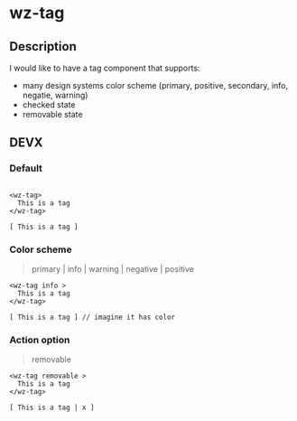 # wz-tag
## Description
I would like to have a tag component that supports:
- many design systems color scheme (primary, positive, secondary, info, negatie, warning)
- checked state
- removable state

## DEVX
### Default
```

<wz-tag>
  This is a tag
</wz-tag>

[ This is a tag ]
```
### Color scheme

> primary | info | warning | negative | positive
```
<wz-tag info >
  This is a tag
</wz-tag>

[ This is a tag ] // imagine it has color
```

### Action option

> removable
```
<wz-tag removable >
  This is a tag
</wz-tag>

[ This is a tag | x ]
```
